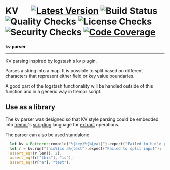 # KV &emsp; [![Latest Version]][crates.io] ![Build Status] ![Quality Checks] ![License Checks] ![Security Checks] [![Code Coverage]][codecov.io]

[Build Status]: https://github.com/wayfair-tremor/kv/workflows/Tests/badge.svg
[Quality Checks]: https://github.com/wayfair-tremor/kv/workflows/Checks/badge.svg
[License Checks]: https://github.com/wayfair-tremor/kv/workflows/License%20audit/badge.svg
[Security Checks]: https://github.com/wayfair-tremor/kv/workflows/Security%20audit/badge.svg
[Code Coverage]: https://codecov.io/gh/wayfair-tremor/kv/branch/main/graph/badge.svg
[codecov.io]: https://codecov.io/gh/wayfair-tremor/kv
[Latest Version]: https://img.shields.io/crates/v/tremor-kv.svg
[crates.io]: https://crates.io/crates/tremor-kv

**kv parser**

---

KV parsing inspired by logstash's kv plugin.

Parses a string into a map. It is possible to split based on different characters that represent
either field or key value boundaries.

A good part of the logstash functionality will be handled outside of this function and in a
generic way in tremor script.

## Use as a library

The kv parser was designed so that KV style parsing could be embedded into [tremor](https://www.tremor.rs)'s [scripting](https://docs.tremor.rs/tremor-script/) language for [extract](https://docs.tremor.rs/tremor-script/extractors/kv/) operations.

The parser can also be used standalone

```rust
  let kv = Pattern::compile("%{key}%{%{val}").expect("Failed to build pattern");
  let r = kv.run("this%{is a%{test").expect("Failed to split input");
  assert_eq!(r.len(), 2);
  assert_eq!(r["this"], "is");
  assert_eq!(r["a"], "test");
```

